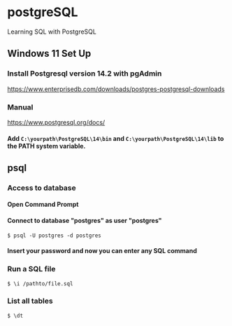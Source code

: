 # postgreSQL
Learning SQL with PostgreSQL

## Windows 11 Set Up

### Install Postgresql version 14.2 with pgAdmin
https://www.enterprisedb.com/downloads/postgres-postgresql-downloads 
### Manual
https://www.postgresql.org/docs/ 

#### Add `C:\yourpath\PostgreSQL\14\bin` and `C:\yourpath\PostgreSQL\14\lib` to the PATH system variable.

## psql
### Access to database
#### Open Command Prompt
#### Connect to database "postgres" as user "postgres"
```
$ psql -U postgres -d postgres
```
#### Insert your password and now you can enter any SQL command


### Run a SQL file
```
$ \i /pathto/file.sql
```

### List all tables
```
$ \dt
```
